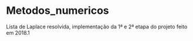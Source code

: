 # Metodos_numericos
Lista de Laplace resolvida, implementação da 1ª e 2ª etapa do projeto feito em 2018.1
